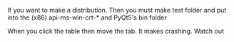 If you want to make a distribution.
Then you must make test folder and put into the (x86) api-ms-win-crt-* and PyQt5's bin folder

When you click the table then move the tab. It makes crashing. Watch out